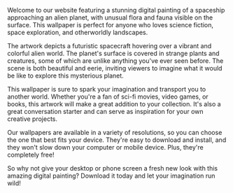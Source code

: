 <!--
Write me content for website with wallpaper "A digital painting of a spaceship approaching an alien planet, with unusual flora and fauna visible on the surface."
-->

<!--font:Poppins-->

Welcome to our website featuring a stunning digital painting of a spaceship approaching an alien planet, with unusual flora and fauna visible on the surface. This wallpaper is perfect for anyone who loves science fiction, space exploration, and otherworldly landscapes.

The artwork depicts a futuristic spacecraft hovering over a vibrant and colorful alien world. The planet's surface is covered in strange plants and creatures, some of which are unlike anything you've ever seen before. The scene is both beautiful and eerie, inviting viewers to imagine what it would be like to explore this mysterious planet.

This wallpaper is sure to spark your imagination and transport you to another world. Whether you're a fan of sci-fi movies, video games, or books, this artwork will make a great addition to your collection. It's also a great conversation starter and can serve as inspiration for your own creative projects.

Our wallpapers are available in a variety of resolutions, so you can choose the one that best fits your device. They're easy to download and install, and they won't slow down your computer or mobile device. Plus, they're completely free!

So why not give your desktop or phone screen a fresh new look with this amazing digital painting? Download it today and let your imagination run wild!
